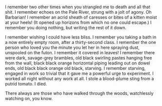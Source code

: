<br>

I remember two other times when you strangled me to death and all that shit. I
remember echoes on the Pale River, strung with a jolt of agony. Oh Barbarian! I
remember an acrid sheath of caresses or bites of a kitten moist at your heels!
(It opened up horizons from which no one could escape.) I remember you doing
nothing, but writing the rest of it down.


I remember wishing I could have less bliss. I remember you taking a bath in a
now entirely empty room, after a thirty-second class. I remember the one person
who loved you the minute you let her in here spraying dust, unspooled on the
futon. I remember it covered in leaves! I remember there were dark, savage-grey
brambles, old black swirling pastes hanging free from the wall, black black
orange horizontal piping leading out on dowel ends, old black black orange old
black, starving. I remember starving, engaged in work so trivial that it gave me
a powerful urge to experiment. I worked all night without any work at all. I
stole a blood-plume sting from a putrid tomato. I died.


There always are those who have walked through the woods, watchlessly watching
on, you know.

<br>
<br>


